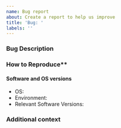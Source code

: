 ```yaml
---
name: Bug report
about: Create a report to help us improve
title: 'Bug: '
labels: ''
---
```


<!--
Checklist before submitting

- [ ] Search through existing issue reports to check whether the issue already exists
- [ ] Ensure you are running the latest software release and are using an up-to-date version of the app config (i.e ~/.linz-data-lake/config.yml)
- [ ] Try running software with debug logging to provide more information.
- [ ] If you can please create a light and self-contained sample dataset and config to reproduce the issue.
-->

### Bug Description
<!-- A clear and concise description of what the bug is. -->

### How to Reproduce**

<!-- Steps, sample datasets, config and command/or steps to reproduce the behavior. 

1. Do '...'
2. Run '....'
3. See error 

Try to include any stack traces or debugging info.

-->

#### Software and OS versions
 - OS: <!-- e.g. Windows / Ubuntu -->
 - Environment: <!-- e.g. Megaport config, server, desktop used -->
 - Relevant Software Versions: <!-- i.e. linz-data-lake --version -->

### Additional context

<!-- Add any other context about the problem here. -->
